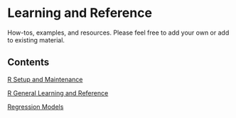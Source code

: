 # Learning and Reference
How-tos, examples, and resources. Please feel free to add your own or add to existing material.  

## Contents

[R Setup and Maintenance](https://ttc-enw.github.io/learning_and_reference/1.0%20R%20Setup%20and%20Maintenance/R%20Setup%20and%20Maintenance.html)

[R General Learning and Reference](https://ttc-enw.github.io/learning_and_reference/2.0%20General%20Learning%20and%20Reference/R%20General%20Leanring%20and%20Reference.html)

[Regression Models](https://ttc-enw.github.io/learning_and_reference/2.0%20General%20Learning%20and%20Reference/Regression%20Models/Regression%20Models.html)